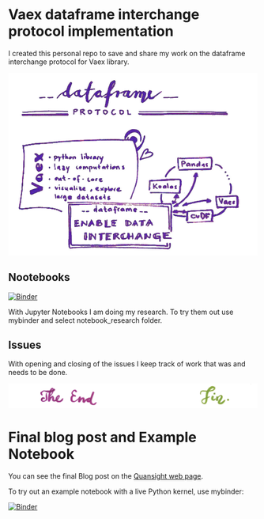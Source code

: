 # Vaex dataframe interchange protocol implementation
I created this personal repo to save and share my work on the dataframe interchange protocol for Vaex library.

<center><img src="blog-post-and-example_notebook/Blog_picture_2.jpg" width="600"></center>

## Nootebooks

[![Binder](https://mybinder.org/badge_logo.svg)](https://mybinder.org/v2/gh/AlenkaF/vaex-df-api-implementation/HEAD)

With Jupyter Notebooks I am doing my research. To try them out use mybinder and select notebook_research folder.

## Issues
With opening and closing of the issues I keep track of work that was and needs to be done.

<img src="blog-post-and-example_notebook/Blog_picture_5.png">

# Final blog post and Example Notebook

You can see the final Blog post on the
<a href="https://labs.quansight.org/blog/2021/10/dataframe-interchange-protocol-and-vaex/">Quansight web page</a>.

To try out an example notebook with a live Python kernel, use mybinder:

[![Binder](https://mybinder.org/badge_logo.svg)](https://mybinder.org/v2/gh/AlenkaF/vaex-df-api-implementation/HEAD?filepath=blog-post-and-example_notebook%2FExample_Notebook-Vaex_implementation.ipynb)
